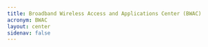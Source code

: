 ```yaml
---
title: Broadband Wireless Access and Applications Center (BWAC)
acronym: BWAC
layout: center
sidenav: false
---
```

